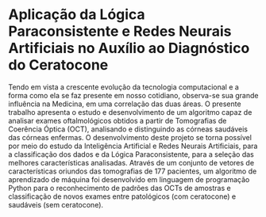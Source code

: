 # Aplicação da Lógica Paraconsistente e Redes Neurais Artificiais no Auxílio ao Diagnóstico do Ceratocone

Tendo em vista a crescente evolução da tecnologia computacional e a forma como ela se faz presente em nosso cotidiano, observa-se sua grande influência na Medicina, em uma correlação das duas áreas. O presente trabalho apresenta o estudo e desenvolvimento de um algoritmo capaz de analisar exames oftalmológicos obtidos a partir de Tomografias de Coerência Óptica (OCT), analisando e distinguindo as córneas saudáveis das córneas enfermas. O desenvolvimento deste projeto se torna possível por meio do estudo da Inteligência Artificial e Redes Neurais Artificiais, para a classificação dos dados e da Lógica Paraconsistente, para a seleção das melhores características analisadas. Através de um conjunto de vetores de características oriundos das tomografias de 177 pacientes, um algoritmo de aprendizado de máquina foi desenvolvido em linguagem de programação Python para o reconhecimento de padrões das OCTs de amostras e classificação de novos exames entre patológicos (com ceratocone) e saudáveis (sem ceratocone).
